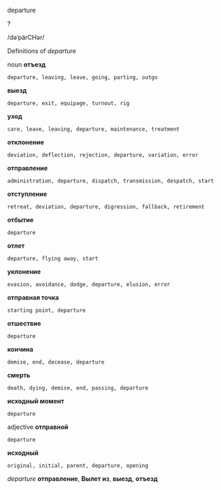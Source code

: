 departure

?

/dəˈpärCHər/

Definitions of _departure_

noun
**отъезд**

    departure, leaving, leave, going, parting, outgo
**выезд**

    departure, exit, equipage, turnout, rig
**уход**

    care, leave, leaving, departure, maintenance, treatment
**отклонение**

    deviation, deflection, rejection, departure, variation, error
**отправление**

    administration, departure, dispatch, transmission, despatch, start
**отступление**

    retreat, deviation, departure, digression, fallback, retirement
**отбытие**

    departure
**отлет**

    departure, flying away, start
**уклонение**

    evasion, avoidance, dodge, departure, elusion, error
**отправная точка**

    starting point, departure
**отшествие**

    departure
**кончина**

    demise, end, decease, departure
**смерть**

    death, dying, demise, end, passing, departure
**исходный момент**

    departure

adjective
**отправной**

    departure
**исходный**

    original, initial, parent, departure, opening

_departure_
**отправление**, **Вылет из**, **выезд**, **отъезд**